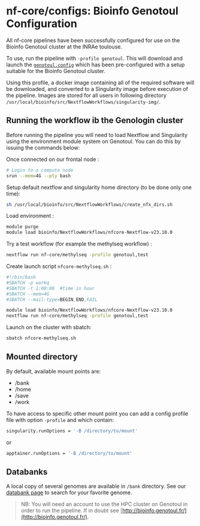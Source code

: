 # nf-core/configs: Bioinfo Genotoul Configuration

All nf-core pipelines have been successfully configured for use on the Bioinfo Genotoul cluster at the INRAe toulouse.

To use, run the pipeline with `-profile genotoul`. This will download and
launch the [`genotoul.config`](../conf/genotoul.config) which has been
pre-configured with a setup suitable for the Bioinfo Genotoul cluster.

Using this profile, a docker image containing all of the required software
will be downloaded, and converted to a Singularity image before execution
of the pipeline. Images are stored for all users in following directory `/usr/local/bioinfo/src/NextflowWorkflows/singularity-img/`.

## Running the workflow ib the Genologin cluster

Before running the pipeline you will need to load Nextflow and
Singularity using the environment module system on Genotoul. You can do
this by issuing the commands below:

Once connected on our frontal node :

```bash
# Login to a compute node
srun --mem=4G --pty bash
```

Setup default nextflow and singularity home directory (to be done only one time):

```bash
sh /usr/local/bioinfo/src/NextflowWorkflows/create_nfx_dirs.sh
```

Load environment :

```bash
module purge
module load bioinfo/NextflowWorkflows/nfcore-Nextflow-v23.10.0
```

Try a test workflow (for example the methylseq workflow) :

```bash
nextflow run nf-core/methylseq -profile genotoul,test
```

Create launch script `nfcore-methylseq.sh` :

```bash
#!/bin/bash
#SBATCH -p workq
#SBATCH -t 1:00:00  #time in hour
#SBATCH --mem=4G
#SBATCH --mail-type=BEGIN,END,FAIL

module load bioinfo/NextflowWorkflows/nfcore-Nextflow-v23.10.0
nextflow run nf-core/methylseq -profile genotoul,test
```

Launch on the cluster with sbatch:

```bash
sbatch nfcore-methylseq.sh
```

## Mounted directory

By default, available mount points are:

- /bank
- /home
- /save
- /work

To have access to specific other mount point you can add a config profile file with option `-profile` and which contain:

```bash
singularity.runOptions = '-B /directory/to/mount'
```

or

```bash
apptainer.runOptions = '-B /directory/to/mount'
```

## Databanks

A local copy of several genomes are available in `/bank` directory. See
our [databank page](http://bioinfo.genotoul.fr/index.php/resources-2/databanks/)
to search for your favorite genome.

> NB: You will need an account to use the HPC cluster on Genotoul in order
> to run the pipeline. If in doubt see [http://bioinfo.genotoul.fr/](http://bioinfo.genotoul.fr/).

